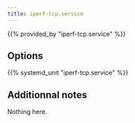 ```yaml
---
title: iperf-tcp.service
---
```


{{% provided_by "iperf-tcp.service" %}}

## Options

{{% systemd_unit "iperf-tcp.service" %}}

## Additionnal notes

Nothing here.